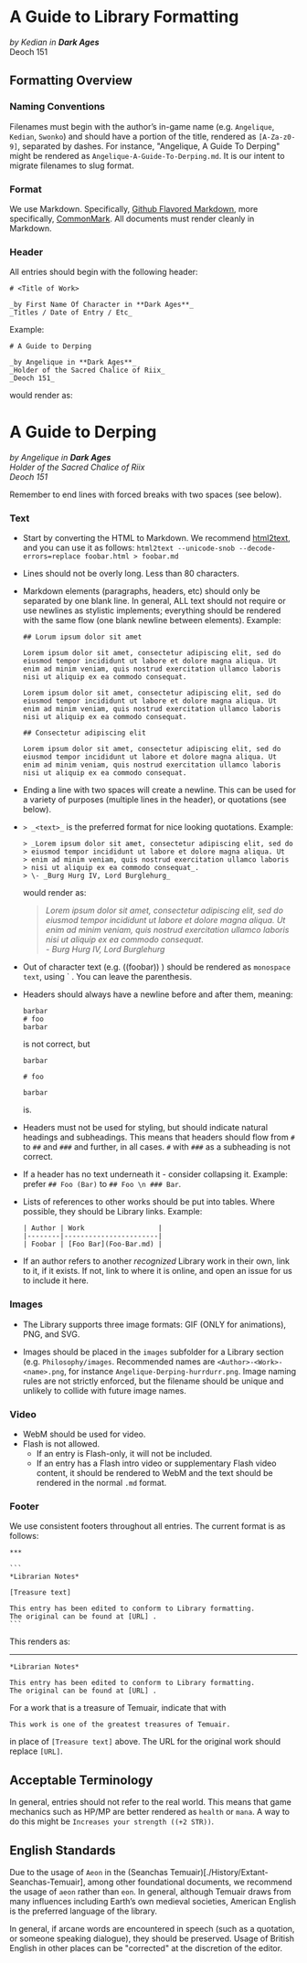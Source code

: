 # A Guide to Library Formatting

_by Kedian in **Dark Ages**_  
Deoch 151

## Formatting Overview

### Naming Conventions

Filenames must begin with the author’s in-game name (e.g. `Angelique`,
`Kedian`, `Swonko`) and should have a portion of the title, rendered as
`[A-Za-z0-9]`, separated by dashes. For instance, "Angelique, A Guide To
Derping" might be rendered as `Angelique-A-Guide-To-Derping.md`. It is our
intent to migrate filenames to slug format.

### Format

We use Markdown. Specifically,
[Github Flavored Markdown](https://guides.github.com/features/mastering-markdown/),
more specifically, [CommonMark](http://commonmark.org/). All documents must
render cleanly in Markdown.

### Header

All entries should begin with the following header:

```
# <Title of Work>

_by First Name Of Character in **Dark Ages**_  
_Titles / Date of Entry / Etc_

```

Example:

```
# A Guide to Derping

_by Angelique in **Dark Ages**_
_Holder of the Sacred Chalice of Riix_  
_Deoch 151_
```

would render as:

# A Guide to Derping

_by Angelique in **Dark Ages**_  
_Holder of the Sacred Chalice of Riix_  
_Deoch 151_

Remember to end lines with forced breaks with two spaces (see below).

### Text

* Start by converting the HTML to Markdown. We recommend
  [html2text](https://pypi.python.org/pypi/html2text), and you can use it as
  follows: `html2text --unicode-snob --decode-errors=replace foobar.html >
  foobar.md`

* Lines should not be overly long. Less than 80 characters.

* Markdown elements (paragraphs, headers, etc) should only be separated by one
  blank line. In general, ALL text should not require or use newlines as
  stylistic implements; everything should be rendered with the same flow (one
  blank newline between elements). Example:

  ```
  ## Lorum ipsum dolor sit amet
    
  Lorem ipsum dolor sit amet, consectetur adipiscing elit, sed do 
  eiusmod tempor incididunt ut labore et dolore magna aliqua. Ut 
  enim ad minim veniam, quis nostrud exercitation ullamco laboris 
  nisi ut aliquip ex ea commodo consequat. 

  Lorem ipsum dolor sit amet, consectetur adipiscing elit, sed do 
  eiusmod tempor incididunt ut labore et dolore magna aliqua. Ut 
  enim ad minim veniam, quis nostrud exercitation ullamco laboris 
  nisi ut aliquip ex ea commodo consequat. 

  ## Consectetur adipiscing elit

  Lorem ipsum dolor sit amet, consectetur adipiscing elit, sed do 
  eiusmod tempor incididunt ut labore et dolore magna aliqua. Ut 
  enim ad minim veniam, quis nostrud exercitation ullamco laboris 
  nisi ut aliquip ex ea commodo consequat. 

  ```

* Ending a line with two spaces will create a newline. This can be used for a
  variety of purposes (multiple lines in the header), or quotations (see
  below).

* `> _<text>_` is the preferred format for nice looking quotations. Example:

  ```
  > _Lorem ipsum dolor sit amet, consectetur adipiscing elit, sed do 
  > eiusmod tempor incididunt ut labore et dolore magna aliqua. Ut 
  > enim ad minim veniam, quis nostrud exercitation ullamco laboris 
  > nisi ut aliquip ex ea commodo consequat_.    
  > \- _Burg Hurg IV, Lord Burglehurg_
  ```
  would render as:
  
  > _Lorem ipsum dolor sit amet, consectetur adipiscing elit, sed do 
  > eiusmod tempor incididunt ut labore et dolore magna aliqua. Ut 
  > enim ad minim veniam, quis nostrud exercitation ullamco laboris 
  > nisi ut aliquip ex ea commodo consequat_.  
  > \- _Burg Hurg IV, Lord Burglehurg_

* Out of character text (e.g. ((foobar)) ) should be rendered as `monospace
  text`, using \` . You can leave the parenthesis.

* Headers should always have a newline before and after them, meaning:

  ```
  barbar  
  # foo
  barbar
  ```

  is not correct, but

  ```
  barbar
  
  # foo
  
  barbar
  ```
  
  is.

* Headers must not be used for styling, but should indicate natural headings
  and subheadings. This means that headers should flow from `#` to `##` and
  `###` and further, in all cases. `#` with `###` as a subheading is not
  correct.

* If a header has no text underneath it - consider collapsing it. Example:
  prefer `## Foo (Bar)` to `## Foo \n ### Bar`.

* Lists of references to other works should be put into tables. Where possible,
  they should be Library links. Example:

  ```
  | Author | Work                  |
  |--------|-----------------------|
  | Foobar | [Foo Bar](Foo-Bar.md) |
  ```

* If an author refers to another *recognized* Library work in their own, link
  to it, if it exists. If not, link to where it is online, and open an issue
  for us to include it here.

### Images

* The Library supports three image formats: GIF (ONLY for animations), PNG, and
  SVG.

* Images should be placed in the `images` subfolder for a Library section (e.g.
  `Philosophy/images`. Recommended names are `<Author>-<Work>-<name>.png`, for
  instance `Angelique-Derping-hurrdurr.png`. Image naming rules are not
  strictly enforced, but the filename should be unique and unlikely to collide
  with future image names.

### Video

* WebM should be used for video.
* Flash is not allowed. 
  * If an entry is Flash-only, it will not be included.
  * If an entry has a Flash intro video or supplementary Flash video content,
    it should be rendered to WebM and the text should be rendered in the normal
    `.md` format.

### Footer

We use consistent footers throughout all entries. The current format is as
follows:

    ***
    
    ```
    *Librarian Notes*

	[Treasure text]
	
    This entry has been edited to conform to Library formatting.
    The original can be found at [URL] .
    ```

This renders as:

***
    
```
*Librarian Notes*

This entry has been edited to conform to Library formatting.
The original can be found at [URL] .
```

For a work that is a treasure of Temuair, indicate that with 

`This work is one of the greatest treasures of Temuair.` 

in place of `[Treasure text]` above. The URL for the original work should
replace `[URL]`.

## Acceptable Terminology

In general, entries should not refer to the real world. This means that game
mechanics such as HP/MP are better rendered as `health` or `mana`. A way to do
this might be `Increases your strength ((+2 STR))`.

## English Standards

Due to the usage of `Aeon` in the (Seanchas
Temuair)[./History/Extant-Seanchas-Temuair], among other foundational
documents, we recommend the usage of `aeon` rather than `eon`. In general,
although Temuair draws from many influences including Earth’s own medieval
societies, American English is the preferred language of the library.

In general, if arcane words are encountered in speech (such as a quotation, or
someone speaking dialogue), they should be preserved. Usage of British English
in other places can be "corrected" at the discretion of the editor.
